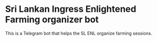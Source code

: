 # Sri Lankan Ingress Enlightened Farming organizer bot

This is a Telegram bot that helps the SL ENL organize farming sessions.
